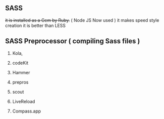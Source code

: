 ## SASS

~~it is installed as a Gem by Ruby.~~ \( Node JS Now used \)
it makes speed style creation
it is better than LESS

## SASS Preprocessor \( compiling Sass files \)

1. Kola,

2. codeKit

3. Hammer

4. prepros
5. scout
6. LiveReload
7. Compass.app

